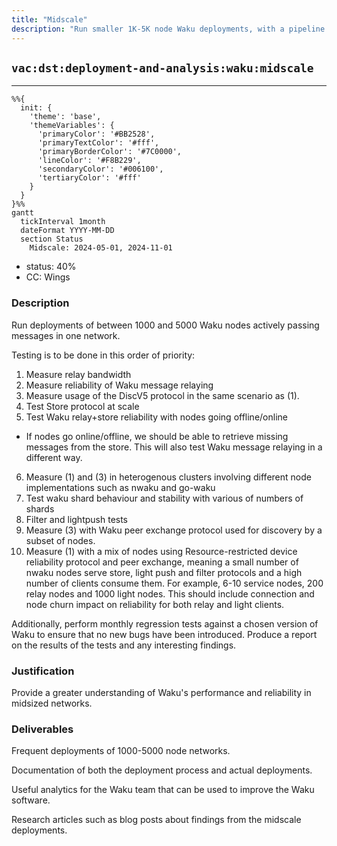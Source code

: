 ```yaml
---
title: "Midscale"
description: "Run smaller 1K-5K node Waku deployments, with a pipeline for analysis and measurements."
---
```

## `vac:dst:deployment-and-analysis:waku:midscale`
---

```mermaid
%%{ 
  init: { 
    'theme': 'base', 
    'themeVariables': { 
      'primaryColor': '#BB2528', 
      'primaryTextColor': '#fff', 
      'primaryBorderColor': '#7C0000', 
      'lineColor': '#F8B229', 
      'secondaryColor': '#006100', 
      'tertiaryColor': '#fff' 
    } 
  } 
}%%
gantt
  tickInterval 1month
  dateFormat YYYY-MM-DD 
  section Status
    Midscale: 2024-05-01, 2024-11-01
```

- status: 40%
- CC: Wings

### Description

Run deployments of between 1000 and 5000 Waku nodes actively passing messages in one network.

Testing is to be done in this order of priority:
1. Measure relay bandwidth
2. Measure reliability of Waku message relaying
3. Measure usage of the DiscV5 protocol in the same scenario as (1).
4. Test Store protocol at scale
5. Test Waku relay+store reliability with nodes going offline/online
  - If nodes go online/offline, we should be able to retrieve missing messages from the store. This will also test Waku message relaying in a different way.
6. Measure (1) and (3) in heterogenous clusters involving different node implementations such as nwaku and go-waku
7. Test waku shard behaviour and stability with various of numbers of shards
8. Filter and lightpush tests
9. Measure (3) with Waku peer exchange protocol used for discovery by a subset of nodes.
10. Measure (1) with a mix of nodes using Resource-restricted device reliability protocol and peer exchange, meaning a small number of nwaku nodes serve store, light push and filter protocols and a high number of clients consume them. For example, 6-10 service nodes, 200 relay nodes and 1000 light nodes.
This should include connection and node churn impact on reliability for both relay and light clients.

Additionally, perform monthly regression tests against a chosen version of Waku to ensure that no new bugs have been introduced. Produce a report on the results of the tests and any interesting findings.

### Justification
Provide a greater understanding of Waku's performance and reliability in midsized networks.

### Deliverables
Frequent deployments of 1000-5000 node networks.

Documentation of both the deployment process and actual deployments.

Useful analytics for the Waku team that can be used to improve the Waku software.

Research articles such as blog posts about findings from the midscale deployments.
